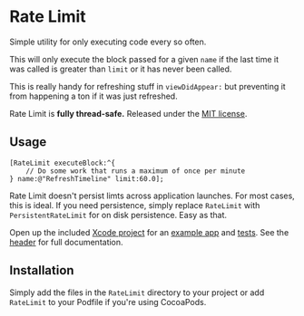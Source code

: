 # Rate Limit

Simple utility for only executing code every so often.

This will only execute the block passed for a given `name` if the last time it was called is greater than `limit` or it has never been called.

This is really handy for refreshing stuff in `viewDidAppear:` but preventing it from happening a ton if it was just refreshed.

Rate Limit is **fully thread-safe.** Released under the [MIT license](LICENSE).


## Usage

``` objc
[RateLimit executeBlock:^{
    // Do some work that runs a maximum of once per minute
} name:@"RefreshTimeline" limit:60.0];
```

Rate Limit doesn't persist limts across application launches. For most cases, this is ideal. If you need persistence, simply replace `RateLimit` with `PersistentRateLimit` for on disk persistence. Easy as that.

Open up the included [Xcode project](RateLimit.xcodeproj) for an [example app](Example) and [tests](Tests). See the [header](RateLimit/SAMRateLimit.h) for full documentation.


## Installation

Simply add the files in the `RateLimit` directory to your project or add `RateLimit` to your Podfile if you're using CocoaPods.
